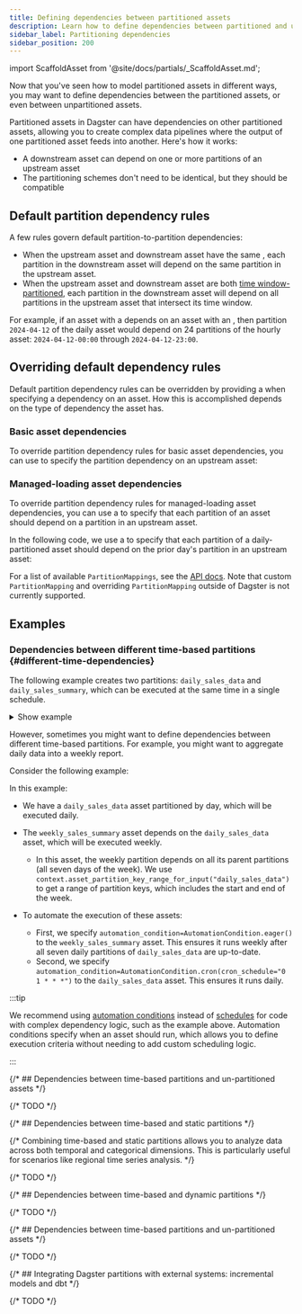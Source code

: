 ```yaml
---
title: Defining dependencies between partitioned assets
description: Learn how to define dependencies between partitioned and unpartitioned assets in Dagster.
sidebar_label: Partitioning dependencies
sidebar_position: 200
---
```


import ScaffoldAsset from '@site/docs/partials/\_ScaffoldAsset.md';

<ScaffoldAsset />

Now that you've seen how to model partitioned assets in different ways, you may want to define dependencies between the partitioned assets, or even between unpartitioned assets.

Partitioned assets in Dagster can have dependencies on other partitioned assets, allowing you to create complex data pipelines where the output of one partitioned asset feeds into another. Here's how it works:

- A downstream asset can depend on one or more partitions of an upstream asset
- The partitioning schemes don't need to be identical, but they should be compatible

## Default partition dependency rules

A few rules govern default partition-to-partition dependencies:

- When the upstream asset and downstream asset have the same <PyObject section="partitions" module="dagster" object="PartitionsDefinition" />, each partition in the downstream asset will depend on the same partition in the upstream asset.
- When the upstream asset and downstream asset are both [time window-partitioned](/guides/build/partitions-and-backfills/partitioning-assets#time-based), each partition in the downstream asset will depend on all partitions in the upstream asset that intersect its time window.

For example, if an asset with a <PyObject section="partitions" module="dagster" object="DailyPartitionsDefinition" /> depends on an asset with an <PyObject section="partitions" module="dagster" object="HourlyPartitionsDefinition" />, then partition `2024-04-12` of the daily asset would depend on 24 partitions of the hourly asset: `2024-04-12-00:00` through `2024-04-12-23:00`.

## Overriding default dependency rules

Default partition dependency rules can be overridden by providing a <PyObject section="partitions" module="dagster" object="PartitionMapping" /> when specifying a dependency on an asset. How this is accomplished depends on the type of dependency the asset has.

### Basic asset dependencies

To override partition dependency rules for basic asset dependencies, you can use <PyObject section="assets" module="dagster" object="AssetDep" /> to specify the partition dependency on an upstream asset:

<CodeExample path="docs_snippets/docs_snippets/concepts/partitions_schedules_sensors/partitioned_asset_mappings.py" title="src/<project_name>/defs/assets.py" />

### Managed-loading asset dependencies

To override partition dependency rules for managed-loading asset dependencies, you can use a <PyObject section="partitions" module="dagster" object="PartitionMapping" /> to specify that each partition of an asset should depend on a partition in an upstream asset.

In the following code, we use a <PyObject section="partitions" module="dagster" object="TimeWindowPartitionMapping" /> to specify that each partition of a daily-partitioned asset should depend on the prior day's partition in an upstream asset:

<CodeExample path="docs_snippets/docs_snippets/concepts/partitions_schedules_sensors/partition_mapping.py" title="src/<project_name>/defs/assets.py" />

For a list of available `PartitionMappings`, see the [API docs](/api/dagster/partitions#dagster.PartitionMapping). Note that custom `PartitionMapping` and overriding `PartitionMapping` outside of Dagster is not currently supported.

## Examples

### Dependencies between different time-based partitions \{#different-time-dependencies}

The following example creates two partitions: `daily_sales_data` and `daily_sales_summary`, which can be executed at the same time in a single schedule.

<details>
<summary>Show example</summary>

<CodeExample path="docs_snippets/docs_snippets/guides/data-modeling/partitioning/time_based_partitioning.py" language="python" title="src/<project_name>/defs/assets.py" />

</details>

However, sometimes you might want to define dependencies between different time-based partitions. For example, you might want to aggregate daily data into a weekly report.

Consider the following example:

<CodeExample path="docs_snippets/docs_snippets/guides/data-modeling/partitioning/time_based_partition_dependencies.py" language="python" title="src/<project_name>/defs/assets.py"/>

In this example:

- We have a `daily_sales_data` asset partitioned by day, which will be executed daily.
- The `weekly_sales_summary` asset depends on the `daily_sales_data` asset, which will be executed weekly.

  - In this asset, the weekly partition depends on all its parent partitions (all seven days of the week). We use `context.asset_partition_key_range_for_input("daily_sales_data")` to get a range of partition keys, which includes the start and end of the week.

- To automate the execution of these assets:

  - First, we specify `automation_condition=AutomationCondition.eager()` to the `weekly_sales_summary` asset. This ensures it runs weekly after all seven daily partitions of `daily_sales_data` are up-to-date.
  - Second, we specify `automation_condition=AutomationCondition.cron(cron_schedule="0 1 * * *")` to the `daily_sales_data` asset. This ensures it runs daily.


:::tip

We recommend using [automation conditions](/guides/automate/declarative-automation) instead of [schedules](/guides/automate/schedules) for code with complex dependency logic, such as the example above. Automation conditions specify when an asset should run, which allows you to define execution criteria without needing to add custom scheduling logic.

:::


{/* ## Dependencies between time-based partitions and un-partitioned assets */}

{/* TODO */}

{/* ## Dependencies between time-based and static partitions */}

{/* Combining time-based and static partitions allows you to analyze data across both temporal and categorical dimensions. This is particularly useful for scenarios like regional time series analysis. */}

{/* TODO */}

{/* ## Dependencies between time-based and dynamic partitions */}

{/* TODO */}

{/* ## Dependencies between time-based partitions and un-partitioned assets */}

{/* TODO */}

{/* ## Integrating Dagster partitions with external systems: incremental models and dbt */}

{/* TODO */}
